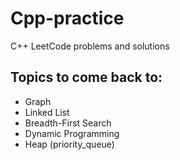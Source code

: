 # Cpp-practice
C++ LeetCode problems and solutions


## Topics to come back to:
- Graph
- Linked List
- Breadth-First Search
- Dynamic Programming
- Heap (priority_queue)
